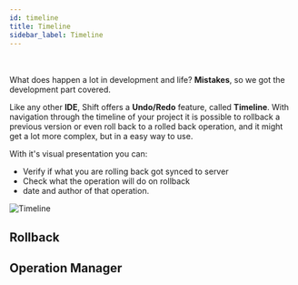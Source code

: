 ```yaml
---
id: timeline
title: Timeline
sidebar_label: Timeline
---
```


<br><br>
What does happen a lot in development and life? __Mistakes__, so we got the development part covered.

Like any other __IDE__, Shift offers a __Undo/Redo__ feature, called __Timeline__. With navigation through the timeline of your project it is possible to rollback a previous version or even roll back to a rolled back operation, and it might get a lot more complex, but in a easy way to use.

With it's visual presentation you can:

* Verify if what you are rolling back got synced to server
* Check what the operation will do on rollback
* date and author of that operation.

![Timeline](/docs/docs/assets/timeline.gif)

## Rollback

## Operation Manager

<br><br><br>
